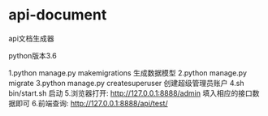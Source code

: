 # api-document
api文档生成器

python版本3.6

1.python manage.py makemigrations  生成数据模型
2.python manage.py migrate
3.python manage.py createsuperuser 创建超级管理员账户
4.sh bin/start.sh  启动
5.浏览器打开: http://127.0.0.1:8888/admin
	填入相应的接口数据即可
6.前端查询:
	http://127.0.0.1:8888/api/test/
